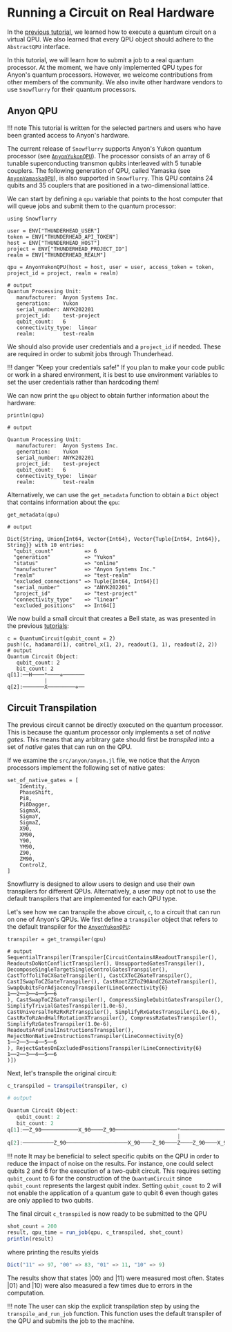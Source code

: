 # Running a Circuit on Real Hardware

In the [previous tutorial](virtual_qpu.md), we learned how to execute a quantum circuit on a
virtual QPU. We also learned that every QPU object should adhere to the `AbstractQPU`
interface.

In this tutorial, we will learn how to submit a job to a real quantum processor. At the
moment, we have only implemented QPU types for Anyon's quantum processors. However, we
welcome contributions from other members of the community. We also invite other hardware
vendors to use `Snowflurry` for their quantum processors.

## Anyon QPU

!!! note
	This tutorial is written for the selected partners and users who have been granted access
      to Anyon's hardware.

The current release of `Snowflurry` supports Anyon's Yukon quantum processor (see
[`AnyonYukonQPU`](@ref)). The processor consists of an array of 6 tunable superconducting
transmon qubits interleaved with 5 tunable couplers. The following generation of QPU, called
Yamaska (see [`AnyonYamaskaQPU`](@ref)), is also supported in `Snowflurry`. This QPU
contains 24 qubits and 35 couplers that are positioned in a two-dimensional lattice. 

We can start by defining a `qpu` variable that points to the host computer that will queue
jobs and submit them to the quantum processor:

```jldoctest anyon_qpu_tutorial; output = false
using Snowflurry

user = ENV["THUNDERHEAD_USER"]
token = ENV["THUNDERHEAD_API_TOKEN"]
host = ENV["THUNDERHEAD_HOST"]
project = ENV["THUNDERHEAD_PROJECT_ID"]
realm = ENV["THUNDERHEAD_REALM"]

qpu = AnyonYukonQPU(host = host, user = user, access_token = token, project_id = project, realm = realm)

# output
Quantum Processing Unit:
   manufacturer:  Anyon Systems Inc.
   generation:    Yukon
   serial_number: ANYK202201
   project_id:    test-project
   qubit_count:   6
   connectivity_type:  linear
   realm:         test-realm

```
We should also provide user credentials and a `project_id` if needed. These are required in
order to submit jobs through Thunderhead.

!!! danger "Keep your credentials safe!"
	If you plan to make your code public or work in a shared environment, it is best to use
      environment variables to set the user credentials rather than hardcoding them!

We can now print the `qpu` object to obtain further information about the hardware:

```jldoctest anyon_qpu_tutorial
println(qpu)

# output

Quantum Processing Unit:
   manufacturer:  Anyon Systems Inc.
   generation:    Yukon
   serial_number: ANYK202201
   project_id:    test-project
   qubit_count:   6
   connectivity_type:  linear
   realm:         test-realm
```

Alternatively, we can use the `get_metadata` function to obtain a `Dict` object
that contains information about the `qpu`:

```jldoctest anyon_qpu_tutorial
get_metadata(qpu)

# output

Dict{String, Union{Int64, Vector{Int64}, Vector{Tuple{Int64, Int64}}, String}} with 10 entries:
  "qubit_count"          => 6
  "generation"           => "Yukon"
  "status"               => "online"
  "manufacturer"         => "Anyon Systems Inc."
  "realm"                => "test-realm"
  "excluded_connections" => Tuple{Int64, Int64}[]
  "serial_number"        => "ANYK202201"
  "project_id"           => "test-project"
  "connectivity_type"    => "linear"
  "excluded_positions"   => Int64[]
```

We now build a small circuit that creates a Bell state, as was presented in the previous
[tutorials](basics.md):

```jldoctest anyon_qpu_tutorial; output = true
c = QuantumCircuit(qubit_count = 2)
push!(c, hadamard(1), control_x(1, 2), readout(1, 1), readout(2, 2))
# output
Quantum Circuit Object:
   qubit_count: 2 
   bit_count: 2
q[1]:──H────*────✲───────
            |            
q[2]:───────X─────────✲──
```

## Circuit Transpilation

The previous circuit cannot be directly executed on the quantum processor. This is because
the quantum processor only implements a set of *native gates*. This means that any arbitrary
gate should first be *transpiled* into a set of *native* gates that can run on the QPU.

If we examine the `src/anyon/anyon.jl` file, we notice that the Anyon processors implement
the following set of native gates:
```
set_of_native_gates = [
    Identity,
    PhaseShift,
    Pi8,
    Pi8Dagger,
    SigmaX,
    SigmaY,
    SigmaZ,
    X90,
    XM90,
    Y90,
    YM90,
    Z90,
    ZM90,
    ControlZ,
]
```

Snowflurry is designed to allow users to design and use their own transpilers for different 
QPUs. Alternatively, a user may opt not to use the default transpilers that are implemented
for each QPU type.

Let's see how we can transpile the above circuit, `c`, to a circuit that can run on one of
Anyon's QPUs. We first define a `transpiler` object that refers to the default transpiler
for the [`AnyonYukonQPU`](@ref):

```jldoctest anyon_qpu_tutorial; output = false
transpiler = get_transpiler(qpu)

# output
SequentialTranspiler(Transpiler[CircuitContainsAReadoutTranspiler(), ReadoutsDoNotConflictTranspiler(), UnsupportedGatesTranspiler(), DecomposeSingleTargetSingleControlGatesTranspiler(), CastToffoliToCXGateTranspiler(), CastCXToCZGateTranspiler(), CastISwapToCZGateTranspiler(), CastRootZZToZ90AndCZGateTranspiler(), SwapQubitsForAdjacencyTranspiler(LineConnectivity{6}
1──2──3──4──5──6
), CastSwapToCZGateTranspiler(), CompressSingleQubitGatesTranspiler(), SimplifyTrivialGatesTranspiler(1.0e-6), CastUniversalToRzRxRzTranspiler(), SimplifyRxGatesTranspiler(1.0e-6), CastRxToRzAndHalfRotationXTranspiler(), CompressRzGatesTranspiler(), SimplifyRzGatesTranspiler(1.0e-6), ReadoutsAreFinalInstructionsTranspiler(), RejectNonNativeInstructionsTranspiler(LineConnectivity{6}
1──2──3──4──5──6
), RejectGatesOnExcludedPositionsTranspiler(LineConnectivity{6}
1──2──3──4──5──6
)])
```

Next, let's transpile the original circuit:

```julia
c_transpiled = transpile(transpiler, c)

# output

Quantum Circuit Object:
   qubit_count: 2 
   bit_count: 2
q[1]:──Z_90────────────X_90────Z_90────────────────────*────────────────────────────✲───────
                                                       |                                    
q[2]:──────────Z_90────────────────────X_90────Z_90────Z────Z_90────X_90────Z_90─────────✲──
```

!!! note
	It may be beneficial to select specific qubits on the QPU in order to reduce the impact
      of noise on the results. For instance, one could select qubits 2 and 6 for the
      execution of a two-qubit circuit. This requires setting `qubit_count` to 6 for the
      construction of the `QuantumCircuit` since `qubit_count` represents the largest
      qubit index. Setting `qubit_count` to 2 will not enable the application of a quantum
      gate to qubit 6 even though gates are only applied to two qubits.

The final circuit `c_transpiled` is now ready to be submitted to the QPU

```julia
shot_count = 200
result, qpu_time = run_job(qpu, c_transpiled, shot_count)
println(result)
```
where printing the results yields
```julia
Dict("11" => 97, "00" => 83, "01" => 11, "10" => 9)
```

The results show that states $\left|00\right\rangle$ and $\left|11\right\rangle$ were
measured most often. States $\left|01\right\rangle$ and $\left|10\right\rangle$ were also
measured a few times due to errors in the computation.

!!! note
	The user can skip the explicit transpilation step by using the `transpile_and_run_job`
      function. This function uses the default transpiler of the QPU and submits the job to
      the machine.
